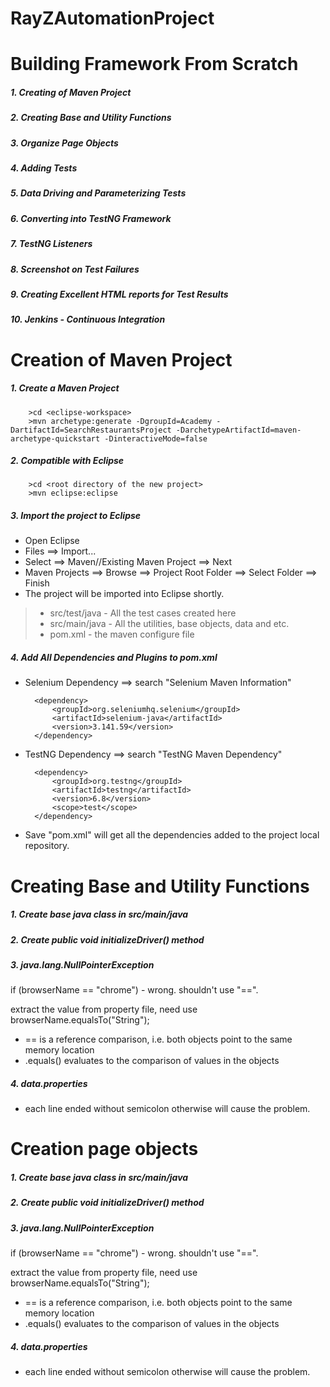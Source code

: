 # RayZAutomationProject

# Building Framework From Scratch

##### 1. Creating of Maven Project

##### 2. Creating Base and Utility Functions

##### 3. Organize Page Objects

##### 4. Adding Tests
	
##### 5. Data Driving and Parameterizing Tests

##### 6. Converting into TestNG Framework

##### 7. TestNG Listeners

##### 8. Screenshot on Test Failures

##### 9. Creating Excellent HTML reports for Test Results
	
##### 10. Jenkins - Continuous Integration

# Creation of Maven Project

##### 1. Create a Maven Project

		>cd <eclipse-workspace>
		>mvn archetype:generate -DgroupId=Academy -DartifactId=SearchRestaurantsProject -DarchetypeArtifactId=maven-archetype-quickstart -DinteractiveMode=false

##### 2. Compatible with Eclipse

		>cd <root directory of the new project>
		>mvn eclipse:eclipse

##### 3. Import the project to Eclipse

* Open Eclipse
* Files ==> Import... 
* Select ==> Maven//Existing Maven Project ==> Next
* Maven Projects ==> Browse ==> Project Root Folder ==> Select Folder ==> Finish
* The project will be imported into Eclipse shortly.

>* src/test/java - All the test cases created here
>* src/main/java - All the utilities, base objects, data and etc.
>* pom.xml - the maven configure file

##### 4. Add All Dependencies and Plugins to pom.xml

* Selenium Dependency ==> search "Selenium Maven Information"

		<dependency>
			<groupId>org.seleniumhq.selenium</groupId>
			<artifactId>selenium-java</artifactId>
			<version>3.141.59</version>
		</dependency>
	
* TestNG Dependency ==> search "TestNG Maven Dependency"

		<dependency>
			<groupId>org.testng</groupId>
			<artifactId>testng</artifactId>
			<version>6.8</version>
			<scope>test</scope>
		</dependency>

* Save "pom.xml" will get all the dependencies added to the project local repository.
	
# Creating Base and Utility Functions

##### 1. Create base java class in src/main/java

##### 2. Create public void initializeDriver() method

##### 3. java.lang.NullPointerException
if (browserName == "chrome") - wrong. shouldn't use "==".

extract the value from property file, need use browserName.equalsTo("String");

* == is a reference comparison, i.e. both objects point to the same memory location
* .equals() evaluates to the comparison of values in the objects

##### 4. data.properties
* each line ended without semicolon otherwise will cause the problem.

# Creation page objects

##### 1. Create base java class in src/main/java

##### 2. Create public void initializeDriver() method

##### 3. java.lang.NullPointerException
if (browserName == "chrome") - wrong. shouldn't use "==".

extract the value from property file, need use browserName.equalsTo("String");

* == is a reference comparison, i.e. both objects point to the same memory location
* .equals() evaluates to the comparison of values in the objects

##### 4. data.properties
* each line ended without semicolon otherwise will cause the problem.

	

 

